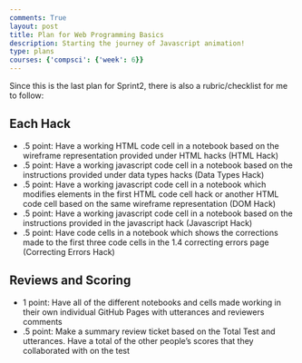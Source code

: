 ```yaml
---
comments: True
layout: post
title: Plan for Web Programming Basics
description: Starting the journey of Javascript animation!
type: plans
courses: {'compsci': {'week': 6}}
---
```


Since this is the last plan for Sprint2, there is also a rubric/checklist for me to follow:

## Each Hack
- .5 point: Have a working HTML code cell in a notebook based on the wireframe representation provided under HTML hacks (HTML Hack)
- .5 point: Have a working javascript code cell in a notebook based on the instructions provided under data types hacks (Data Types Hack)
- .5 point: Have a working javascript code cell in a notebook which modifies elements in the first HTML code cell hack or another HTML code cell based on the same wireframe representation (DOM Hack)
- .5 point: Have a working javascript code cell in a notebook based on the instructions provided in the javascript hack (Javascript Hack)
- .5 point: Have code cells in a notebook which shows the corrections made to the first three code cells in the 1.4 correcting errors page (Correcting Errors Hack)

## Reviews and Scoring
- 1 point: Have all of the different notebooks and cells made working in their own individual GitHub Pages with utterances and reviewers comments
- .5 point: Make a summary review ticket based on the Total Test and utterances. Have a total of the other people’s scores that they collaborated with on the test

